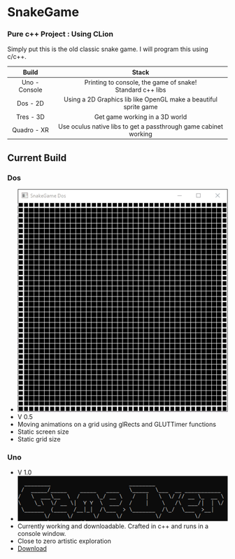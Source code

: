 # SnakeGame

### Pure c++ Project : Using CLion

Simply put this is the old classic snake game. I will program this using c/c++. 

|     Build     |                              Stack                               |
|:-------------:|:----------------------------------------------------------------:|
| Uno - Console |  Printing to console, the game of snake!<br/>Standard  c++ libs  |
|   Dos - 2D    | Using a 2D Graphics lib like OpenGL make a beautiful sprite game |
|   Tres - 3D   |                  Get game working in a 3D world                  |
|  Quadro - XR  | Use oculus native libs to get a passthrough game cabinet working |


## Current Build 

### Dos
 - <img src = "Media/Snamke1.gif">
 - V 0.5
 - Moving animations on a grid using glRects and GLUTTimer functions 
 - Static screen size
 - Static grid size

### Uno  
 - V 1.0
 - <img src="Media/UnoBanner.PNG"> 
 - Currently working and downloadable. Crafted in c++ and runs in a console window.
 - Close to zero artistic exploration 
 - [Download](https://wakuminc.itch.io/snakeuno)


